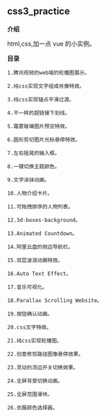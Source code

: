 ## css3_practice

**介绍**

html,css,加一点 vue 的小实例。

**目录**

    1.腾讯视频的web端的轮播图展示。

    2.纯css实现文字组成肖像特效。

    3.纯css实现锚点平滑过渡。

    4.不一样的超链接下划线。

    5.霜雾玻璃图片预览特效。

    6.圆形剪切图片光标悬停特效。

    7.左右摇晃的输入框。

    8.一键切换主题颜色。

    9.文字涂抹动画。

    10.人物介绍卡片。

    11.可拖拽排序的人物列表。

    12.3d-boxes-background。

    13.Animated Countdown。

    14.阿里云盘的侧边导航栏。

    15.双层波浪动画特效。

    16.Auto Text Effect。

    17.音乐可视化。

    18.Parallax Scrolling Website。

    19.按钮确认动画。

    20.css文字特效。

    21.纯css实现轮播图。

    22.创意修剪路径图像悬停效果。

    23.灵动的流边开关切换效果。

    24.全屏背景切换动画。

    25.全屏范围滑块。

    26.衣服颜色选择器。
